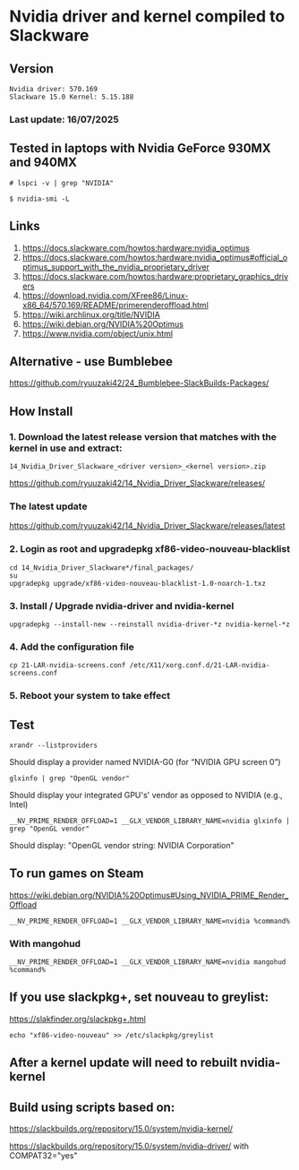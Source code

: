 # Nvidia driver and kernel compiled to Slackware

## Version
    Nvidia driver: 570.169
    Slackware 15.0 Kernel: 5.15.188

### Last update: 16/07/2025

## Tested in laptops with Nvidia GeForce 930MX and 940MX
    # lspci -v | grep "NVIDIA"

    $ nvidia-smi -L

## Links
1. https://docs.slackware.com/howtos:hardware:nvidia_optimus
2. https://docs.slackware.com/howtos:hardware:nvidia_optimus#official_optimus_support_with_the_nvidia_proprietary_driver
3. https://docs.slackware.com/howtos:hardware:proprietary_graphics_drivers
4. https://download.nvidia.com/XFree86/Linux-x86_64/570.169/README/primerenderoffload.html
5. https://wiki.archlinux.org/title/NVIDIA
6. https://wiki.debian.org/NVIDIA%20Optimus
7. https://www.nvidia.com/object/unix.html

## Alternative - use Bumblebee
https://github.com/ryuuzaki42/24_Bumblebee-SlackBuilds-Packages/

## How Install

### 1. Download the latest release version that matches with the kernel in use and extract:
    14_Nvidia_Driver_Slackware_<driver version>_<kernel version>.zip

https://github.com/ryuuzaki42/14_Nvidia_Driver_Slackware/releases/

### The latest update
https://github.com/ryuuzaki42/14_Nvidia_Driver_Slackware/releases/latest

### 2. Login as root and upgradepkg xf86-video-nouveau-blacklist
    cd 14_Nvidia_Driver_Slackware*/final_packages/
    su
    upgradepkg upgrade/xf86-video-nouveau-blacklist-1.0-noarch-1.txz

### 3. Install / Upgrade nvidia-driver and nvidia-kernel
    upgradepkg --install-new --reinstall nvidia-driver-*z nvidia-kernel-*z

### 4. Add the configuration file
    cp 21-LAR-nvidia-screens.conf /etc/X11/xorg.conf.d/21-LAR-nvidia-screens.conf

### 5. Reboot your system to take effect

## Test
    xrandr --listproviders
Should display a provider named NVIDIA-G0 (for “NVIDIA GPU screen 0”)

    glxinfo | grep "OpenGL vendor"
Should display your integrated GPU's' vendor as opposed to NVIDIA (e.g., Intel)

    __NV_PRIME_RENDER_OFFLOAD=1 __GLX_VENDOR_LIBRARY_NAME=nvidia glxinfo | grep "OpenGL vendor"
Should display: "OpenGL vendor string: NVIDIA Corporation"

## To run games on Steam
https://wiki.debian.org/NVIDIA%20Optimus#Using_NVIDIA_PRIME_Render_Offload

    __NV_PRIME_RENDER_OFFLOAD=1 __GLX_VENDOR_LIBRARY_NAME=nvidia %command%

### With mangohud
    __NV_PRIME_RENDER_OFFLOAD=1 __GLX_VENDOR_LIBRARY_NAME=nvidia mangohud %command%

## If you use slackpkg+, set nouveau to greylist:
https://slakfinder.org/slackpkg+.html

    echo "xf86-video-nouveau" >> /etc/slackpkg/greylist

## After a kernel update will need to rebuilt nvidia-kernel

## Build using scripts based on:
https://slackbuilds.org/repository/15.0/system/nvidia-kernel/

https://slackbuilds.org/repository/15.0/system/nvidia-driver/ with COMPAT32="yes"
